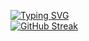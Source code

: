 <a href="https://git.io/typing-svg"><img src="https://readme-typing-svg.herokuapp.com?font=Fira+Code&duration=3000&pause=1000&color=000000&width=435&lines=I'm+a+Student.;Currently+learning+something." alt="Typing SVG" /></a>
<br>
[![GitHub Streak](http://github-readme-streak-stats.herokuapp.com?user=ariskhuzaini&sideLabels=4CDD5B&fire=DD3917&currStreakLabel=DD3917)](https://git.io/streak-stats)
